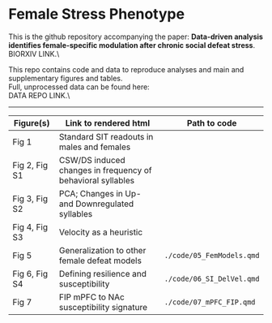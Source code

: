 # Female Stress Phenotype

This is the github repository accompanying the paper: **Data-driven analysis identifies female-specific modulation after chronic social defeat stress**.\
BIORXIV LINK.\

This repo contains code and data to reproduce analyses and main and supplementary figures and tables.\
Full, unprocessed data can be found here:\
DATA REPO LINK.\

------------------------------------------------------------------------

| Figure(s)     | Link to rendered html                                       | Path to code              |
|------------------|-----------------------------------|--------------------|
| Fig 1         | Standard SIT readouts in males and females                  |                           |
| Fig 2, Fig S1 | CSW/DS induced changes in frequency of behavioral syllables |                           |
| Fig 3, Fig S2 | PCA; Changes in Up- and Downregulated syllables             |                           |
| Fig 4, Fig S3 | Velocity as a heuristic                                     |                           |
| Fig 5         | Generalization to other female defeat models                | `./code/05_FemModels.qmd` |
| Fig 6, Fig S4 | Defining resilience and susceptibility                      | `./code/06_SI_DelVel.qmd` |
| Fig 7         | FIP mPFC to NAc susceptibility signature                    | `./code/07_mPFC_FIP.qmd`  |